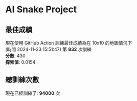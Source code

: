 
# AI Snake Project

## **最佳成績**
現在使用 GitHub Action 訓練最佳成績為在 10x10 的地圖情況下  
(時間 2024-11-23 15:51:47) 第 **832** 次訓練  
**分數**: 430  
**探索值**: 0.0154

## 總訓練次數
現在已經訓練了: **94000** 次
